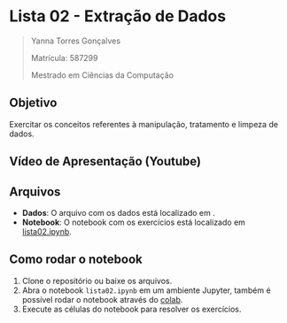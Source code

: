 # Lista 02 - Extração de Dados

>Yanna Torres Gonçalves
>
>Matrícula: 587299
>
>Mestrado em Ciências da Computação

## Objetivo
Exercitar os conceitos referentes à manipulação, tratamento e limpeza de dados.

## Vídeo de Apresentação (Youtube)


## Arquivos

- **Dados**: O arquivo com os dados está localizado em .
- **Notebook**: O notebook com os exercícios está localizado em [lista02.ipynb](lista02.ipynb).

## Como rodar o notebook
1. Clone o repositório ou baixe os arquivos.
2. Abra o notebook `lista02.ipynb` em um ambiente Jupyter, também é possível rodar o notebook através do [colab](https://colab.research.google.com/github/yanna-torres/CKP9011-ciencia-de-dados/blob/lista-02/lista02.ipynb).
3. Execute as células do notebook para resolver os exercícios.
